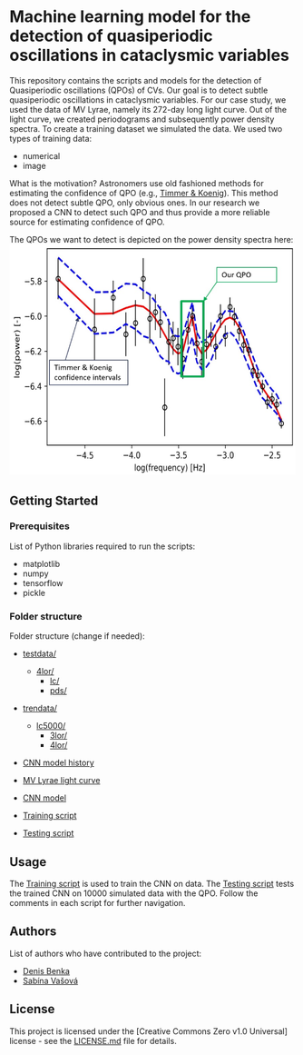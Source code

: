 # Machine learning model for the detection of quasiperiodic oscillations in cataclysmic variables

This repository contains the scripts and models for the detection of Quasiperiodic oscillations (QPOs) of CVs. Our goal is to detect subtle quasiperiodic oscillations in cataclysmic variables. For our case study, we used the data of  MV Lyrae, namely its 272-day long light curve. Out of the light curve, we created periodograms and subsequently power density spectra.
To create a training dataset we simulated the data. We used two types of training data:
* numerical
* image

What is the motivation? Astronomers use old fashioned methods for estimating the confidence of QPO (e.g., [Timmer & Koenig](https://articles.adsabs.harvard.edu/pdf/1995A%26A...300..707T)). This method does not detect subtle QPO, only obvious ones. In our research we proposed a CNN to detect such QPO and thus provide a more reliable source for estimating confidence of QPO.

The QPOs we want to detect is depicted on the power density spectra here: 
![QPO-w/confidence](./QPOwconfidence.jpg)

## Getting Started

### Prerequisites

List of Python libraries required to run the scripts:
* matplotlib
* numpy
* tensorflow
* pickle

### Folder structure

Folder structure (change if needed):
* [testdata/](./testdata) 
  * [4lor/](./testdata/4lor/) 
    * [lc/](./testdata/4lor/lc/)      
    * [pds/](./testdata/4lor/pds/)  
* [trendata/](./trendata/)
  * [lc5000/](./trendata/lc5000/)
    * [3lor/](./trendata/lc5000/3lor/)
    * [4lor/](./trendata/lc5000/4lor/)

* [CNN model history](./historyModel5000_lc)
* [MV Lyrae light curve](./lc_scaringi_all.dat)
* [CNN model](./model5000_lc.tflite)

* [Training script](./QPO_imagrecog_LC_train.py)
* [Testing script](./QPO_imagrecog_LC_test.py)



## Usage

The [Training script](./QPO_imagrecog_LC_train.py) is used to train the CNN on data. 
The [Testing script](./QPO_imagrecog_LC_test.py) tests the trained CNN on 10000 simulated data with the QPO. 
Follow the comments in each script for further navigation.

<!-- ## Contributing

Guidelines on how to contribute to the project.

-->
## Authors

List of authors who have contributed to the project:

* [Denis Benka](https://www.linkedin.com/in/denis-benka/)
* [Sabína Vašová](https://www.linkedin.com/in/sabina-vasova/)

## License

This project is licensed under the [Creative Commons Zero v1.0 Universal] license - see the [LICENSE.md](LICENSE.md) file for details.
